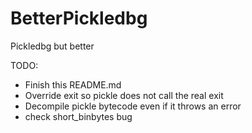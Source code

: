 # BetterPickledbg
Pickledbg but better

TODO:
 - Finish this README.md
 - Override exit so pickle does not call the real exit
 - Decompile pickle bytecode even if it throws an error
 - check short_binbytes bug

